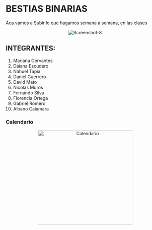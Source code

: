 # **BESTIAS BINARIAS**

Aca vamos a Subir lo que hagamos semana a semana, en las clases 

<div align="center">
<img src="https://i.ibb.co/hFyDT8Z/Screenshot-8.jpg" alt="Screenshot-8" border="0"></a></div>


## INTEGRANTES: 
1. Mariana Cervantes
2. Daiana Escudero
3. Nahuel Tapia
4. Daniel Guerrero
5. David Mato
6. Nicolas Muros
7. Fernando Silva
8. Florencia Ortega
9. Gabriel Romero
10. Albano Calamara

### Calendario

<div align="center">
  <img src="https://media.tenor.com/KfsNy9MrbYAAAAAd/work-tired.gif" alt="Calendario" width="300" height="300">
</div>
